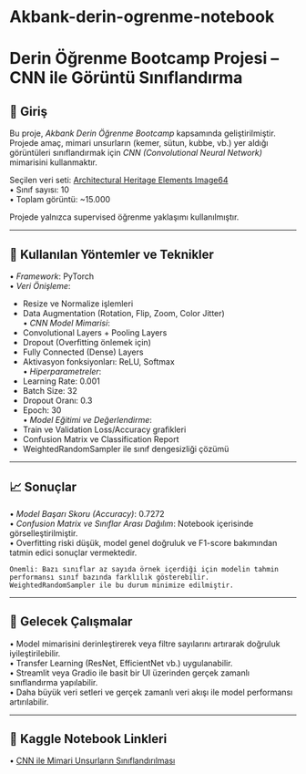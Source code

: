# Akbank-derin-ogrenme-notebook

# Derin Öğrenme Bootcamp Projesi – CNN ile Görüntü Sınıflandırma

## 📌 Giriş
Bu proje, *Akbank Derin Öğrenme Bootcamp* kapsamında geliştirilmiştir. Projede amaç, mimari unsurların (kemer, sütun, kubbe, vb.) yer aldığı görüntüleri sınıflandırmak için *CNN (Convolutional Neural Network)* mimarisini kullanmaktır.  

Seçilen veri seti: [Architectural Heritage Elements Image64](https://www.kaggle.com/datasets/xhlulu/archi-heritage-elements)  
•⁠  ⁠Sınıf sayısı: 10  
•⁠  ⁠Toplam görüntü: ~15.000  

Projede yalnızca supervised öğrenme yaklaşımı kullanılmıştır.

---

## 🧰 Kullanılan Yöntemler ve Teknikler

•⁠  ⁠*Framework*: PyTorch  
•⁠  ⁠*Veri Önişleme*:  
  - Resize ve Normalize işlemleri  
  - Data Augmentation (Rotation, Flip, Zoom, Color Jitter)  
•⁠  ⁠*CNN Model Mimarisi*:  
  - Convolutional Layers + Pooling Layers  
  - Dropout (Overfitting önlemek için)  
  - Fully Connected (Dense) Layers  
  - Aktivasyon fonksiyonları: ReLU, Softmax  
•⁠  ⁠*Hiperparametreler*:  
  - Learning Rate: 0.001  
  - Batch Size: 32  
  - Dropout Oranı: 0.3  
  - Epoch: 30  
•⁠  ⁠*Model Eğitimi ve Değerlendirme*:  
  - Train ve Validation Loss/Accuracy grafikleri  
  - Confusion Matrix ve Classification Report  
  - WeightedRandomSampler ile sınıf dengesizliği çözümü  

---

## 📈 Sonuçlar

•⁠  ⁠*Model Başarı Skoru (Accuracy)*: 0.7272  
•⁠  ⁠*Confusion Matrix ve Sınıflar Arası Dağılım*: Notebook içerisinde görselleştirilmiştir.  
•⁠  ⁠Overfitting riski düşük, model genel doğruluk ve F1-score bakımından tatmin edici sonuçlar vermektedir.  

	⁠Önemli: Bazı sınıflar az sayıda örnek içerdiği için modelin tahmin performansı sınıf bazında farklılık gösterebilir. WeightedRandomSampler ile bu durum minimize edilmiştir.

---

## 🔧 Gelecek Çalışmalar

•⁠  ⁠Model mimarisini derinleştirerek veya filtre sayılarını artırarak doğruluk iyileştirilebilir.  
•⁠  ⁠Transfer Learning (ResNet, EfficientNet vb.) uygulanabilir.  
•⁠  ⁠Streamlit veya Gradio ile basit bir UI üzerinden gerçek zamanlı sınıflandırma yapılabilir.  
•⁠  ⁠Daha büyük veri setleri ve gerçek zamanlı veri akışı ile model performansı artırılabilir.  

---

## 🔗 Kaggle Notebook Linkleri

•⁠  ⁠[CNN ile Mimari Unsurların Sınıflandırılması](https://www.kaggle.com/code/ecelarakiltan/akbank-derin-ogrenme-notebook)
